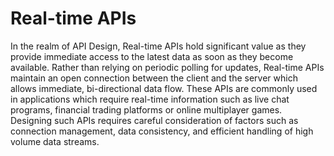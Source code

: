 # Real-time APIs

In the realm of API Design, Real-time APIs hold significant value as they provide immediate access to the latest data as soon as they become available. Rather than relying on periodic polling for updates, Real-time APIs maintain an open connection between the client and the server which allows immediate, bi-directional data flow. These APIs are commonly used in applications which require real-time information such as live chat programs, financial trading platforms or online multiplayer games. Designing such APIs requires careful consideration of factors such as connection management, data consistency, and efficient handling of high volume data streams.